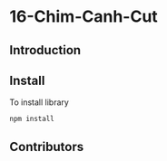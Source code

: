 # 16-Chim-Canh-Cut

## Introduction

## Install

To install library
```
npm install
```


## Contributors